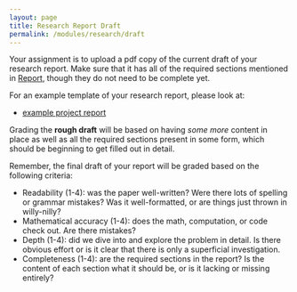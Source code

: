 ```yaml
---
layout: page
title: Research Report Draft
permalink: /modules/research/draft
---
```


Your assignment is to upload a pdf copy of the current draft of your research report.
Make sure that it has all of the required sections mentioned in <a href="report">Report</a>, though they do not need to be complete yet.

For an example template of your research report, please look at:
* <a href="https://docs.google.com/document/d/1oWSsN8E-kkXG4sDCpcB1h9OTaHKD2ixrNvqBGZ0tMbo/edit?usp=sharing">example project report</a>

Grading the **rough draft** will be based on having *some more* content in place as well as all the required sections present in some form, which should be beginning to get filled out in detail.

Remember, the final draft of your report will be graded based on the following criteria:
* Readability (1-4): was the paper well-written?  Were there lots of spelling or grammar mistakes?  Was it well-formatted, or are things just thrown in willy-nilly?
* Mathematical accuracy (1-4):  does the math, computation, or code check out.  Are there mistakes?
* Depth (1-4): did we dive into and explore the problem in detail.  Is there obvious effort or is it clear that there is only a superficial investigation.
* Completeness (1-4): are the required sections in the report?  Is the content of each section what it should be, or is it lacking or missing entirely?


